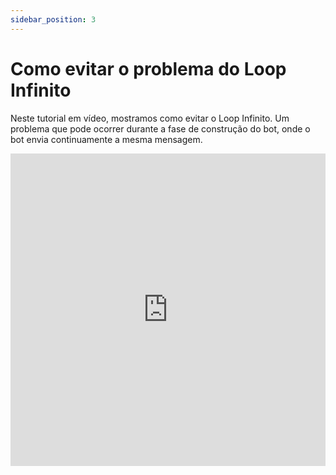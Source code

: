 ```yaml
---
sidebar_position: 3
---
```


# Como evitar o problema do Loop Infinito

Neste tutorial em vídeo, mostramos como evitar o Loop Infinito. Um problema que pode ocorrer durante a fase de construção do bot, onde o bot envia continuamente a mesma mensagem.

<iframe width="100%" height="500" src="https://www.youtube.com/embed/TBIifnt7oBA?si=iSvwYfovRIKJs2Nt" title="Como evitar o problema do Loop Infinito" frameborder="0" allow="accelerometer; autoplay; clipboard-write; encrypted-media; gyroscope; picture-in-picture; web-share" referrerpolicy="strict-origin-when-cross-origin" allowfullscreen></iframe>
